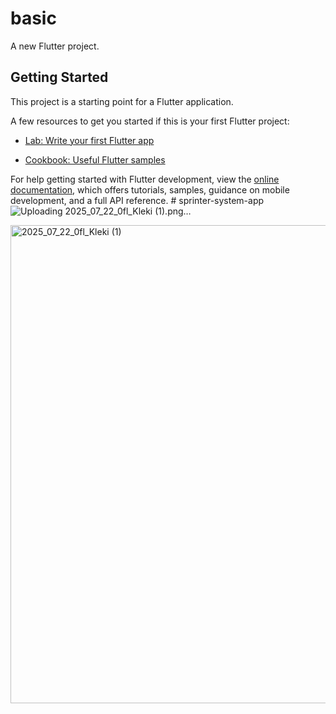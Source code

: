 # basic

A new Flutter project.

## Getting Started

This project is a starting point for a Flutter application.

A few resources to get you started if this is your first Flutter project:

- [Lab: Write your first Flutter app](https://docs.flutter.dev/get-started/codelab)

- [Cookbook: Useful Flutter samples](https://docs.flutter.dev/cookbook)

For help getting started with Flutter development, view the
[online documentation](https://docs.flutter.dev/), which offers tutorials,
samples, guidance on mobile development, and a full API reference.
#   s p r i n t e r - s y s t e m - a p p 
![Uploading 2025_07_22_0fl_Kleki (1).png…]()

<img width="1169" height="765" alt="2025_07_22_0fl_Kleki (1)" src="https://github.com/user-attachments/assets/2c1e580b-08e4-4617-be73-c2537f1179c1" />

 
 
